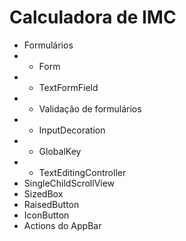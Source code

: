 # Calculadora de IMC

* Formulários
* * Form 
* * TextFormField
* * Validação de formulários
* * InputDecoration
* * GlobalKey
* * TextEditingController
* SingleChildScrollView
* SizedBox
* RaisedButton
* IconButton
* Actions do AppBar

